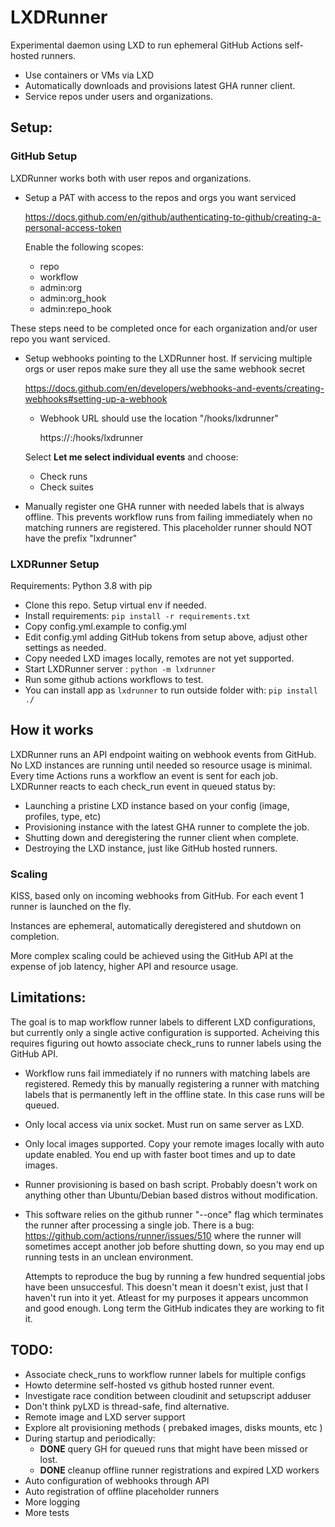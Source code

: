 # LXDRunner

Experimental daemon using LXD to run ephemeral GitHub Actions self-hosted runners.

- Use containers or VMs via LXD
- Automatically downloads and provisions latest GHA runner client.
- Service repos under users and organizations.

## Setup:

### GitHub Setup

LXDRunner works both with user repos and organizations.

- Setup a PAT with access to the repos and orgs you want serviced

  https://docs.github.com/en/github/authenticating-to-github/creating-a-personal-access-token

  Enable the following scopes:
  - repo
  - workflow
  - admin:org
  - admin:org_hook
  - admin:repo_hook

These steps need to be completed once for each organization and/or user repo you want serviced.

- Setup webhooks pointing to the LXDRunner host. If servicing multiple orgs or user repos make sure they all use the same webhook secret

  https://docs.github.com/en/developers/webhooks-and-events/creating-webhooks#setting-up-a-webhook

  - Webhook URL should use the location "/hooks/lxdrunner"

    https://<your-host>:<port>/hooks/lxdrunner

  Select **Let me select individual events** and choose:
  - Check runs
  - Check suites

- Manually register one GHA runner with needed labels that is always offline. This prevents workflow runs from failing immediately when no matching runners are registered. This placeholder runner should NOT have the prefix "lxdrunner"

### LXDRunner Setup

Requirements: Python 3.8 with pip

- Clone this repo. Setup virtual env if needed.
- Install requirements: `pip install -r requirements.txt`
- Copy config.yml.example to config.yml
- Edit config.yml adding GitHub tokens from setup above, adjust other settings as needed.
- Copy needed LXD images locally, remotes are not yet supported.
- Start LXDRunner server : `python -m lxdrunner`
- Run some github actions workflows to test.
- You can install app as `lxdrunner` to run outside folder with: `pip install ./`

## How it works

LXDRunner runs an API endpoint waiting on webhook events from GitHub. No LXD instances are running until needed so resource usage is minimal. Every time Actions runs a workflow an event is sent for each job. LXDRunner reacts to each check_run event in queued status by:

- Launching a pristine LXD instance based on your config (image, profiles, type, etc)
- Provisioning instance with the latest GHA runner to complete the job.
- Shutting down and deregistering the runner client when complete.
- Destroying the LXD instance, just like GitHub hosted runners.

### Scaling
KISS, based only on incoming webhooks from GitHub.  For each event 1 runner is launched on the fly.

Instances are ephemeral, automatically deregistered and shutdown on completion.

More complex scaling could be achieved using the GitHub API at the expense of job latency, higher API and resource usage.

## Limitations:

The goal is to map workflow runner labels to different LXD configurations, but currently only a single active configuration is supported. Acheiving this requires figuring out howto associate check_runs to runner labels using the GitHub API.

- Workflow runs fail immediately if no runners with matching labels are registered. Remedy this by manually registering a runner with matching labels that is permanently left in the offline state. In this case runs will be queued.
- Only local access via unix socket. Must run on same server as LXD.
- Only local images supported. Copy your remote images locally with auto update enabled. You end up with faster boot times and up to date images.
- Runner provisioning is based on bash script. Probably doesn't work on anything other than Ubuntu/Debian based distros without modification.
- This software relies on the github runner "--once" flag which terminates the runner after processing a single job. There is a bug: https://github.com/actions/runner/issues/510 where the runner will sometimes accept another job before shutting down, so you may end up running tests in an unclean environment.

  Attempts to reproduce the bug by running a few hundred sequential jobs have been unsuccesful. This doesn't mean it doesn't exist, just that I haven't run into it yet. Atleast for my purposes it appears uncommon and good enough. Long term the GitHub indicates they are working to fit it.

## TODO:

- Associate check_runs to workflow runner labels for multiple configs
- Howto determine self-hosted vs github hosted runner event.
- Investigate race condition between cloudinit and setupscript adduser
- Don't think pyLXD is thread-safe, find alternative.
- Remote image and LXD server support
- Explore alt provisioning methods ( prebaked images, disks mounts, etc )
- During startup and periodically:
  - **DONE** query GH for queued runs that might have been missed or lost.
  - **DONE** cleanup offline runner registrations and expired LXD workers
- Auto configuration of webhooks through API
- Auto registration of offline placeholder runners
- More logging
- More tests
